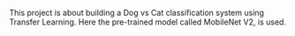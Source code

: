 This project is about building a Dog vs Cat classification system using Transfer Learning. 
Here the pre-trained model called MobileNet V2, is used.
